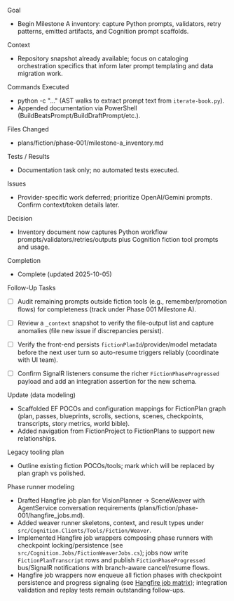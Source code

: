 
Goal
- Begin Milestone A inventory: capture Python prompts, validators, retry patterns, emitted artifacts, and Cognition prompt scaffolds.

Context
- Repository snapshot already available; focus on cataloging orchestration specifics that inform later prompt templating and data migration work.

Commands Executed
- python -c "..." (AST walks to extract prompt text from `iterate-book.py`).
- Appended documentation via PowerShell (BuildBeatsPrompt/BuildDraftPrompt/etc.).

Files Changed
- plans/fiction/phase-001/milestone-a_inventory.md

Tests / Results
- Documentation task only; no automated tests executed.

Issues
- Provider-specific work deferred; prioritize OpenAI/Gemini prompts. Confirm context/token details later.

Decision
- Inventory document now captures Python workflow prompts/validators/retries/outputs plus Cognition fiction tool prompts and usage.

Completion
- Complete (updated 2025-10-05)

Follow-Up Tasks
- [ ] Audit remaining prompts outside fiction tools (e.g., remember/promotion flows) for completeness (track under Phase 001 Milestone A).
- [ ] Review a `_context` snapshot to verify the file-output list and capture anomalies (file new issue if discrepancies persist).
- [ ] Verify the front-end persists `fictionPlanId`/provider/model metadata before the next user turn so auto-resume triggers reliably (coordinate with UI team).
- [ ] Confirm SignalR listeners consume the richer `FictionPhaseProgressed` payload and add an integration assertion for the new schema.


Update (data modeling)
- Scaffolded EF POCOs and configuration mappings for FictionPlan graph (plan, passes, blueprints, scrolls, sections, scenes, checkpoints, transcripts, story metrics, world bible).
- Added navigation from FictionProject to FictionPlans to support new relationships.


Legacy tooling plan
- Outline existing fiction POCOs/tools; mark which will be replaced by plan graph vs polished.

Phase runner modeling
- Drafted Hangfire job plan for VisionPlanner -> SceneWeaver with AgentService conversation requirements (plans/fiction/phase-001/hangfire_jobs.md).
- Added weaver runner skeletons, context, and result types under `src/Cognition.Clients/Tools/Fiction/Weaver`.
- Implemented Hangfire job wrappers composing phase runners with checkpoint locking/persistence (see `src/Cognition.Jobs/FictionWeaverJobs.cs`); jobs now write `FictionPlanTranscript` rows and publish `FictionPhaseProgressed` bus/SignalR notifications with branch-aware cancel/resume flows.
- Hangfire job wrappers now enqueue all fiction phases with checkpoint persistence and progress signaling (see [Hangfire job matrix](hangfire_jobs.md)); integration validation and replay tests remain outstanding follow-ups.
